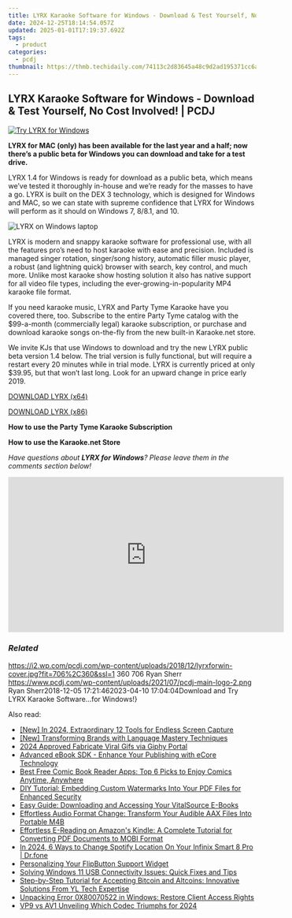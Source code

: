 ```yaml
---
title: LYRX Karaoke Software for Windows - Download & Test Yourself, No Cost Involved! | PCDJ
date: 2024-12-25T18:14:54.057Z
updated: 2025-01-01T17:19:37.692Z
tags:
  - product
categories:
  - pcdj
thumbnail: https://thmb.techidaily.com/74113c2d83645a48c9d2ad195371cc6a07bee43db8bd23e967a3613c122b6663.jpg
---
```


## LYRX Karaoke Software for Windows - Download & Test Yourself, No Cost Involved! | PCDJ

[![Try LYRX for Windows](https://i2.wp.com/pcdj.com/wp-content/uploads/2018/12/lyrxforwin-cover.jpg?resize=706%2C321&ssl=1)](https://i2.wp.com/pcdj.com/wp-content/uploads/2018/12/lyrxforwin-cover.jpg?fit=706%2C360&ssl=1 "Try LYRX for Windows")

**LYRX for MAC (only) has been available for the last year and a half; now there’s a public beta for Windows you can download and take for a test drive.**

LYRX 1.4 for Windows is ready for download as a public beta, which means we’ve tested it thoroughly in-house and we’re ready for the masses to have a go. LYRX is built on the DEX 3 technology, which is designed for Windows and MAC, so we can state with supreme confidence that LYRX for Windows will perform as it should on Windows 7, 8/8.1, and 10.

![LYRX on Windows laptop](https://i0.wp.com/pcdj.com/wp-content/uploads/2018/12/lyrx-windows.png?fit=300%2C194&ssl=1 "LYRX on Windows laptop")

LYRX is modern and snappy karaoke software for professional use, with all the features pro’s need to host karaoke with ease and precision. Included is managed singer rotation, singer/song history, automatic filler music player, a robust (and lightning quick) browser with search, key control, and much more. Unlike most karaoke show hosting solution it also has native support for all video file types, including the ever-growing-in-popularity MP4 karaoke file format.

If you need karaoke music, LYRX and Party Tyme Karaoke have you covered there, too. Subscribe to the entire Party Tyme catalog with the $99-a-month (commercially legal) karaoke subscription, or purchase and download karaoke songs on-the-fly from the new built-in Karaoke.net store.

We invite KJs that use Windows to download and try the new LYRX public beta version 1.4 below. The trial version is fully functional, but will require a restart every 20 minutes while in trial mode. LYRX is currently priced at only $39.95, but that won’t last long. Look for an upward change in price early 2019.

[DOWNLOAD LYRX (x64)](https://pcdj.com/downloads/lyrx/lyrx-v14-installer%5Fwin%5Fx64.exe)

[DOWNLOAD LYRX (x86)](https://pcdj.com/downloads/lyrx/lyrx-v14-installer%5Fwin%5Fx86.exe)

**How to use the Party Tyme Karaoke Subscription**

**How to use the Karaoke.net Store**

_Have questions about **LYRX for Windows**? Please leave them in the comments section below!_

<!-- affiliate ads begin -->
<iframe width="560" height="315" src="https://www.youtube.com/embed/RAnyQ0uj9Yg?si=Es4_ulcdM_-LuDcq" title="YouTube video player" frameborder="0" allow="accelerometer; autoplay; clipboard-write; encrypted-media; gyroscope; picture-in-picture; web-share" referrerpolicy="strict-origin-when-cross-origin" allowfullscreen></iframe>
<!-- affiliate ads end -->

### _Related_

https://i2.wp.com/pcdj.com/wp-content/uploads/2018/12/lyrxforwin-cover.jpg?fit=706%2C360&ssl=1 360 706 Ryan Sherr https://www.pcdj.com/wp-content/uploads/2021/07/pcdj-main-logo-2.png Ryan Sherr2018-12-05 17:21:462023-04-10 17:04:04Download and Try LYRX Karaoke Software…for Windows!}

<ins class="adsbygoogle"
     style="display:block"
     data-ad-format="autorelaxed"
     data-ad-client="ca-pub-7571918770474297"
     data-ad-slot="1223367746"></ins>

<ins class="adsbygoogle"
     style="display:block"
     data-ad-client="ca-pub-7571918770474297"
     data-ad-slot="8358498916"
     data-ad-format="auto"
     data-full-width-responsive="true"></ins>

<span class="atpl-alsoreadstyle">Also read:</span>
<div><ul>
<li><a href="https://video-screen-grab.techidaily.com/new-in-2024-extraordinary-12-tools-for-endless-screen-capture/"><u>[New] In 2024, Extraordinary 12 Tools for Endless Screen Capture</u></a></li>
<li><a href="https://some-guidance.techidaily.com/new-transforming-brands-with-language-mastery-techniques/"><u>[New] Transforming Brands with Language Mastery Techniques</u></a></li>
<li><a href="https://some-techniques.techidaily.com/2024-approved-fabricate-viral-gifs-via-giphy-portal/"><u>2024 Approved Fabricate Viral Gifs via Giphy Portal</u></a></li>
<li><a href="https://discover-amazing.techidaily.com/advanced-ebook-sdk-enhance-your-publishing-with-ecore-technology/"><u>Advanced eBook SDK - Enhance Your Publishing with eCore Technology</u></a></li>
<li><a href="https://discover-amazing.techidaily.com/best-free-comic-book-reader-apps-top-6-picks-to-enjoy-comics-anytime-anywhere/"><u>Best Free Comic Book Reader Apps: Top 6 Picks to Enjoy Comics Anytime, Anywhere</u></a></li>
<li><a href="https://discover-amazing.techidaily.com/diy-tutorial-embedding-custom-watermarks-into-your-pdf-files-for-enhanced-security/"><u>DIY Tutorial: Embedding Custom Watermarks Into Your PDF Files for Enhanced Security</u></a></li>
<li><a href="https://discover-amazing.techidaily.com/easy-guide-downloading-and-accessing-your-vitalsource-e-books/"><u>Easy Guide: Downloading and Accessing Your VitalSource E-Books</u></a></li>
<li><a href="https://discover-amazing.techidaily.com/effortless-audio-format-change-transform-your-audible-aax-files-into-portable-m4b/"><u>Effortless Audio Format Change: Transform Your Audible AAX Files Into Portable M4B</u></a></li>
<li><a href="https://discover-amazing.techidaily.com/effortless-e-reading-on-amazons-kindle-a-complete-tutorial-for-converting-pdf-documents-to-mobi-format/"><u>Effortless E-Reading on Amazon's Kindle: A Complete Tutorial for Converting PDF Documents to MOBI Format</u></a></li>
<li><a href="https://fake-location.techidaily.com/in-2024-6-ways-to-change-spotify-location-on-your-infinix-smart-8-pro-drfone-by-drfone-virtual-android/"><u>In 2024, 6 Ways to Change Spotify Location On Your Infinix Smart 8 Pro | Dr.fone</u></a></li>
<li><a href="https://discover-data.techidaily.com/personalizing-your-flipbutton-support-widget/"><u>Personalizing Your FlipButton Support Widget</u></a></li>
<li><a href="https://win-howtos.techidaily.com/solving-windows-11-usb-connectivity-issues-quick-fixes-and-tips/"><u>Solving Windows 11 USB Connectivity Issues: Quick Fixes and Tips</u></a></li>
<li><a href="https://discover-amazing.techidaily.com/step-by-step-tutorial-for-accepting-bitcoin-and-altcoins-innovative-solutions-from-yl-tech-expertise/"><u>Step-by-Step Tutorial for Accepting Bitcoin and Altcoins: Innovative Solutions From YL Tech Expertise</u></a></li>
<li><a href="https://win11-tips.techidaily.com/unpacking-error-0x80070522-in-windows-restore-client-access-rights/"><u>Unpacking Error 0X80070522 in Windows: Restore Client Access Rights</u></a></li>
<li><a href="https://article-posts.techidaily.com/vp9-vs-av1-unveiling-which-codec-triumphs-for-2024/"><u>VP9 vs AV1 Unveiling Which Codec Triumphs for 2024</u></a></li>
</ul></div>

